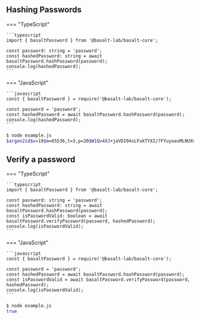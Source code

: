 ## **Hashing Passwords**

=== "TypeScript"

    ```typescript
    import { basaltPassword } from '@basalt-lab/basalt-core';

    const password: string = 'password';
    const hashedPassword: string = await basaltPassword.hashPassword(password);
    console.log(hashedPassword);
    ```

=== "JavaScript"

    ```javascript
    const { basaltPassword } = require('@basalt-lab/basalt-core');

    const password = 'password';
    const hashedPassword = await basaltPassword.hashPassword(password);
    console.log(hashedPassword);
    ```

<!-- termynal -->

```bash
$ node example.js
$argon2id$v=19$m=65536,t=3,p=20$W1Qv4XJ+jaVDI04sLFukTYXI/7FYuyeavMLNUXnnrPQ$JfQgEbewRGjjGIpGEIDp/vIqeX7avK2DqYIddilsqng
```

## **Verify a password**

=== "TypeScript"

    ```typescript
    import { basaltPassword } from '@basalt-lab/basalt-core';

    const password: string = 'password';
    const hashedPassword: string = await basaltPassword.hashPassword(password);
    const isPasswordValid: boolean = await basaltPassword.verifyPassword(password, hashedPassword);
    console.log(isPasswordValid);
    ```
=== "JavaScript"

    ```javascript
    const { basaltPassword } = require('@basalt-lab/basalt-core');

    const password = 'password';
    const hashedPassword = await basaltPassword.hashPassword(password);
    const isPasswordValid = await basaltPassword.verifyPassword(password, hashedPassword);
    console.log(isPasswordValid);
    ```
<!-- termynal -->

```bash
$ node example.js
true
```

<script data-name="BMC-Widget"
    data-cfasync="false"
    src="https://cdnjs.buymeacoffee.com/1.0.0/widget.prod.min.js"
    data-id="necrelox"
    data-description="Support me on Buy me a coffee!"
    data-message="Thank you for visiting!"
    data-color="#5F7FFF"
    data-position="Right"
    data-x_margin="18"
    data-y_margin="22" />
